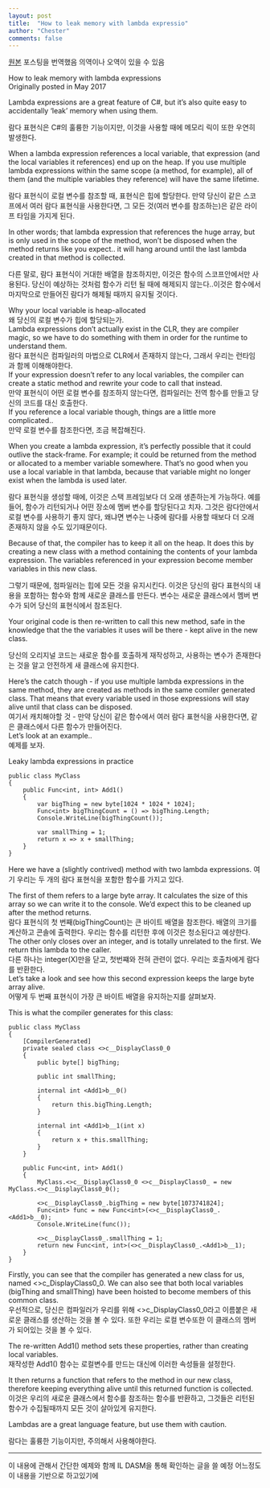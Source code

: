 ```yaml
---
layout: post
title:  "How to leak memory with lambda expressio"
author: "Chester"
comments: false
---
```


[원본](http://www.davejsaunders.com/2017/05/06/memory-leak-lambdas.html)
포스팅을 번역했음
의역이나 오역이 있을 수 있음

How to leak memory with lambda expressions  
Originally posted in May 2017  

Lambda expressions are a great feature of C#, but it’s also quite easy to accidentally ‘leak’ memory when using them.  

람다 표현식은 C#의 훌륭한 기능이지만, 이것을 사용할 때에 메모리 릭이 또한 우연히 발생한다.

When a lambda expression references a local variable, that expression (and the local variables it references) end up on the heap. If you use multiple lambda expressions within the same scope (a method, for example), all of them (and the multiple variables they reference) will have the same lifetime.  

람다 표현식이 로컬 변수를 참조할 때, 표현식은 힙에 할당한다. 만약 당신이 같은 스코프에서 여러 람다 표현식을 사용한다면, 그 모든 것(여러 변수를 참조하는)은 같은 라이프 타임을 가지게 된다.  

In other words; that lambda expression that references the huge array, but is only used in the scope of the method, won’t be disposed when the method returns like you expect.. it will hang around until the last lambda created in that method is collected.  

다른 말로, 람다 표현식이 거대한 배열을 참조하지만, 이것은 함수의 스코프안에서만 사용된다. 당신이 예상하는 것처럼 함수가 리턴 될 때에 해제되지 않는다..이것은 함수에서 마지막으로 만들어진 람다가 해제될 때까지 유지될 것이다.  

Why your local variable is heap-allocated  
왜 당신의 로컬 변수가 힙에 할당되는가.  
Lambda expressions don’t actually exist in the CLR, they are compiler magic, so we have to do something with them in order for the runtime to understand them.  
람다 표현식은 컴파일러의 마법으로 CLR에서 존재하지 않는다, 그래서 우리는 런타임과 함께 이해해야한다.  
If your expression doesn’t refer to any local variables, the compiler can create a static method and rewrite your code to call that instead.  
만약 표현식이 어떤 로컬 변수를 참조하지 않는다면, 컴파일러는 전역 함수를 만들고 당신의 코드를 대신 호출한다.  
If you reference a local variable though, things are a little more complicated..  
만약 로컬 변수를 참조한다면, 조금 복잡해진다.

When you create a lambda expression, it’s perfectly possible that it could outlive the stack-frame. For example; it could be returned from the method or allocated to a member variable somewhere. That’s no good when you use a local variable in that lambda, because that variable might no longer exist when the lambda is used later.

람다 표현식을 생성할 때에, 이것은 스택 프레임보다 더 오래 생존하는게 가능하다. 예를들어, 함수가 리턴되거나 어떤 장소에 멤버 변수를 할당된다고 치자. 그것은 람다안에서 로컬 변수를 사용하기 좋지 않다, 왜냐면 변수는 나중에 람다를 사용할 때보다 더 오래 존재하지 않을 수도 있기때문이다.


Because of that, the compiler has to keep it all on the heap. It does this by creating a new class with a method containing the contents of your lambda expression. The variables referenced in your expression become member variables in this new class.

그렇기 때문에, 첨파일러는 힙에 모든 것을 유지시킨다. 이것은 당신의 람다 표현식의 내용을 포함하는 함수와 함께 새로운 클래스를 만든다. 변수는 새로운 클래스에서 멤버 변수가 되어 당신의 표현식에서 참조된다.

Your original code is then re-written to call this new method, safe in the knowledge that the the variables it uses will be there - kept alive in the new class.

당신의 오리지널 코드는 새로운 함수를 호출하게 재작성하고, 사용하는 변수가 존재한다는 것을 알고 안전하게 새 클래스에 유지한다.  

Here’s the catch though - if you use multiple lambda expressions in the same method, they are created as methods in the same comiler generated class. That means that every variable used in those expressions will stay alive until that class can be disposed.  
여기서 캐치해야할 것 - 만약 당신이 같은 함수에서 여러 람다 표현식을 사용한다면, 같은 클래스에서 다른 함수가 만들어진다.  
Let’s look at an example..  
예제를 보자.

Leaky lambda expressions in practice  

    public class MyClass  
    {  
        public Func<int, int> Add1()  
        {  
            var bigThing = new byte[1024 * 1024 * 1024];  
            Func<int> bigThingCount = () => bigThing.Length;  
            Console.WriteLine(bigThingCount());  

            var smallThing = 1;  
            return x => x + smallThing;  
        }  
    }  

Here we have a (slightly contrived) method with two lambda expressions.
여기 우리는 두 개의 람다 표현식을 포함한 함수를 가지고 있다.

The first of them refers to a large byte array. It calculates the size of this array so we can write it to the console. We’d expect this to be cleaned up after the method returns.   
람다 표현식의 첫 번째(bigThingCount)는 큰 바이트 배열을 참조한다. 배열의 크기를 계산하고 콘솔에 출력한다. 우리는 함수를 리턴한 후에 이것은 청소된다고 예상한다.  
The other only closes over an integer, and is totally unrelated to the first. We return this lambda to the caller.  
다른 하나는 integer(X)만을 닫고, 첫번쨰와 전혀 관련이 없다. 우리는 호출차에게 람다를 반환한다.  
Let’s take a look and see how this second expression keeps the large byte array alive.    
어떻게 두 번째 표현식이 가장 큰 바이트 배열을 유지하는지를 살펴보자.

This is what the compiler generates for this class:

    public class MyClass
    {
        [CompilerGenerated]
        private sealed class <>c__DisplayClass0_0
        {
            public byte[] bigThing;

            public int smallThing;

            internal int <Add1>b__0()
            {
                return this.bigThing.Length;
            }

            internal int <Add1>b__1(int x)
            {
                return x + this.smallThing;
            }
        }

        public Func<int, int> Add1()
        {
            MyClass.<>c__DisplayClass0_0 <>c__DisplayClass0_ = new MyClass.<>c__DisplayClass0_0();

            <>c__DisplayClass0_.bigThing = new byte[1073741824];
            Func<int> func = new Func<int>(<>c__DisplayClass0_.<Add1>b__0);
            Console.WriteLine(func());

            <>c__DisplayClass0_.smallThing = 1;
            return new Func<int, int>(<>c__DisplayClass0_.<Add1>b__1);
        }
    }
    
Firstly, you can see that the compiler has generated a new class for us, named <>c_DisplayClass0_0. We can also see that both local variables (bigThing and smallThing) have been hoisted to become members of this common class.  
우선적으로, 당신은 컴파일러가 우리를 위해 <>c_DisplayClass0_0라고 이름붙은 새로운 클래스를 생산하는 것을 볼 수 있다. 또한 우리는 로컬 변수또한 이 클래스의 멤버가 되어있는 것을 볼 수 있다.

The re-written Add1() method sets these properties, rather than creating local variables.  
재작성한 Add1() 함수는 로컬변수를 만드는 대신에 이러한 속성들을 설정한다.

It then returns a function that refers to the method in our new class, therefore keeping everything alive until this returned function is collected.  
이것은 우리의 새로운 클래스에서 함수를 참조하는 함수를 반환하고, 그것들은 리턴된 함수가 수집될때까지 모든 것이 살아있게 유지한다.

Lambdas are a great language feature, but use them with caution.

람다는 훌륭한 기능이지만, 주의해서 사용해야한다.  

----------------------

이 내용에 관해서 간단한 예제와 함께 IL DASM을 통해 확인하는 글을 쓸 예정
어느정도 이 내용을 기반으로 하고있기에 
